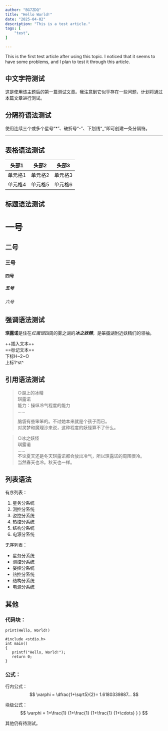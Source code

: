 ```yaml
---
author: "BG7ZDQ"
title: "Hello World!"
date: "2025-04-02"
description: "This is a test article."
tags: [
    "test",
]

---  
```


This is the first test article after using this topic. I noticed that it seems to have some problems, and I plan to test it through this article.

## 中文字符测试  
这是使用该主题后的第一篇测试文章。我注意到它似乎存在一些问题，计划将通过本篇文章进行测试。

## 分隔符语法测试  
使用连续三个或多个星号“*”、破折号“-”、下划线“_”即可创建一条分隔符。  
***
## 表格语法测试  
| 头部1   | 头部2   | 头部3   |
| ------- | ------- | ------- |
| 单元格1 | 单元格2 | 单元格3 |
| 单元格4 | 单元格5 | 单元格6 |

## 标题语法测试
# 一号
## 二号
### 三号
#### 四号
##### 五号
###### 六号

## 强调语法测试
**琪露诺**是住在*红魔馆*四周的雾之湖的***冰之妖精***，是~~笨蛋~~湖附近妖精们的领袖。

++插入文本++  
==标记文本==  
下标H~2~O  
上标1^st^  

## 引用语法测试
> ○湖上的冰精  
> 琪露诺  
> 能力：操纵冷气程度的能力  
> ……  
> 
> 脑袋有些笨笨的。不过她本来就是个孩子而已。  
> 对灵梦和魔理沙来说，这种程度的妖怪算不了什么。

> ○冰之妖怪  
> 琪露诺  
> ……  
> 不论夏天还是冬天琪露诺都会放出冷气，所以琪露诺的周围很冷。  
> 当然春天也冷。秋天也一样。  

## 列表语法  
有序列表：  
1. 星务分系统  
2. 测控分系统  
3. 姿控分系统  
4. 热控分系统  
5. 结构分系统  
6. 电源分系统

无序列表：
- 星务分系统
- 测控分系统
- 姿控分系统
- 热控分系统
- 结构分系统
- 电源分系统

## 其他  
### 代码块：  
`print(Hello, World!)`

```
#include <stdio.h>
int main()
{
   printf("Hello, World!");
   return 0;
}
```

### 公式：  

行内公式：$$ \varphi = \dfrac{1+\sqrt5}{2}= 1.6180339887… $$  

块级公式：  
$$
 \varphi = 1+\frac{1} {1+\frac{1} {1+\frac{1} {1+\cdots} } } 
$$

其他仍有待测试。  
